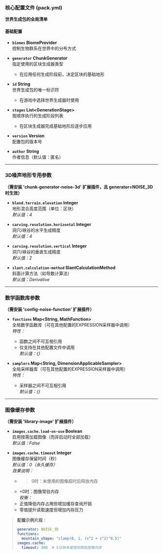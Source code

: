 ### 核心配置文件 (pack.yml)  
**世界生成包的全局清单**  

#### 基础配置  
- **`biomes` BiomeProvider**  
  控制生物群系在世界中的分布方式  

- **`generator` ChunkGenerator**  
  指定使用的区块生成器类型  
  - 在应用任何生成阶段前，决定区块的基础地形  

- **`id` String**  
  世界生成包的唯一标识符  
  - 在游戏中选择世界生成器时使用  

- **`stages` List\<GenerationStage\>**  
  按顺序执行的生成阶段列表  
  - 在区块生成器完成基础地形后逐步应用  

- **`version` Version**  
  配置包的版本号  

- **`author` String**  
  作者信息（默认值：匿名）  

---

### **3D噪声地形专用参数**  
**（需安装 'chunk-generator-noise-3d' 扩展插件，且 generator=NOISE_3D 时生效）**  

- **`blend.terrain.elevation` Integer**  
  地形混合高度范围（单位：区块）  
  *默认值：4*  

- **`carving.resolution.horizontal` Integer**  
  洞穴/峡谷的水平生成精度  
  *默认值：4*  

- **`carving.resolution.vertical` Integer**  
  洞穴/峡谷的垂直生成精度  
  *默认值：2*  

- **`slant.calculation-method` SlantCalculationMethod**  
  斜面计算方法（如导数计算法）  
  *默认值：Derivative*  

---

### **数学函数库参数**  
**（需安装 'config-noise-function' 扩展插件）**  

- **`functions` Map\<String, MathFunction\>**  
  全局数学函数库（可在其他配置的EXPRESSION采样器中调用）  
  *特性：*  
  - 函数之间不可互相引用  
  - 仅支持在其他配置文件中调用  
  *默认值：{}*  

- **`samplers` Map\<String, DimensionApplicableSampler\>**  
  全局采样器库（可在其他配置的EXPRESSION采样器中调用）  
  *特性：*  
  - 采样器之间不可互相引用  
  *默认值：{}*  

---

### **图像缓存参数**  
**（需安装 'library-image' 扩展插件）**  

- **`images.cache.load-on-use` Boolean**  
  启用按需加载图像（而非启动时全部加载）  
  *默认值：False*  

- **`images.cache.timeout` Integer**  
  图像缓存保留时间（秒）  
  *默认值：0（永久缓存）*  
  *效果说明：*  
  - >0时：未使用的图像超时后释放内存  
  - =0时：图像常驻内存  
  *权衡：*  
  - 正值降低内存占用但增加缓存查询开销  
  - 零值提升读取速度但增加内存压力  

> **配置示例片段**：  
> ```yaml  
> generator: NOISE_3D  
> functions:  
>   mountain_shape: "clamp(0, 1, (x^2 + z^2)^0.5)"  
> images.cache:  
>   timeout: 300  # 5分钟未使用则释放图像内存  
> ```